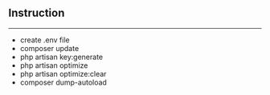 <h2>Instruction</h2>
<hr>
<ul>
    <li>create .env file </li>
    <li>composer update</li>
    <li>php artisan key:generate</li>
    <li>php artisan optimize</li>
    <li>php artisan optimize:clear</li>
    <li>composer dump-autoload</li>
</ul>
